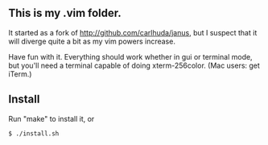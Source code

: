 ## This is my .vim folder.

It started as a fork of http://github.com/carlhuda/janus, but I suspect that it
will diverge quite a bit as my vim powers increase.

Have fun with it. Everything should work whether in gui or terminal mode, but
you'll need a terminal capable of doing xterm-256color. (Mac users: get iTerm.)

## Install
Run "make" to install it, or

```
$ ./install.sh
```
